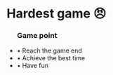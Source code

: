 <h1>Hardest game 😠</h1> 

<ul>
<h3> Game point </h3>
  <li> • Reach the game end</li>
  <li> • Achieve the best time</li>
  <li> • Have fun</li>
</ul>
 



